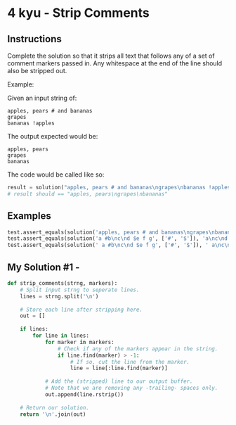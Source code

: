# 4 kyu - Strip Comments
## Instructions
Complete the solution so that it strips all text that follows any of a set of comment markers passed in. Any whitespace at the end of the line should also be stripped out.

Example:

Given an input string of:
```
apples, pears # and bananas
grapes
bananas !apples
```

The output expected would be:
```
apples, pears
grapes
bananas
```

The code would be called like so:
```python
result = solution("apples, pears # and bananas\ngrapes\nbananas !apples", ["#", "!"])
# result should == "apples, pears\ngrapes\nbananas"
```

## Examples
```python
test.assert_equals(solution('apples, pears # and bananas\ngrapes\nbananas !apples', ['#', '!']), 'apples, pears\ngrapes\nbananas')
test.assert_equals(solution('a #b\nc\nd $e f g', ['#', '$']), 'a\nc\nd')
test.assert_equals(solution(' a #b\nc\nd $e f g', ['#', '$']), ' a\nc\nd')
```

## My Solution #1 - 
```python
def strip_comments(strng, markers):
    # Split input strng to seperate lines.
    lines = strng.split('\n')
    
    # Store each line after stripping here.
    out = []
    
    if lines:
        for line in lines:
            for marker in markers:
                # Check if any of the markers appear in the string.
                if line.find(marker) > -1:
                    # If so, cut the line from the marker.
                    line = line[:line.find(marker)]
                    
            # Add the (stripped) line to our output buffer.
            # Note that we are removing any -trailing- spaces only.
            out.append(line.rstrip())
                    
    # Return our solution.
    return '\n'.join(out)
```